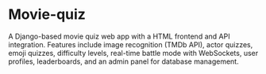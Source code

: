 # Movie-quiz
A Django-based movie quiz web app with a HTML frontend and API integration. Features include image recognition (TMDb API), actor quizzes, emoji quizzes, difficulty levels, real-time battle mode with WebSockets, user profiles, leaderboards, and an admin panel for database management.
